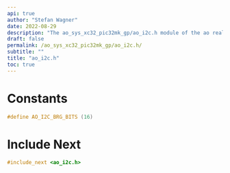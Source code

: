 ```yaml
---
api: true
author: "Stefan Wagner"
date: 2022-08-29
description: "The ao_sys_xc32_pic32mk_gp/ao_i2c.h module of the ao real-time operating system."
draft: false
permalink: /ao_sys_xc32_pic32mk_gp/ao_i2c.h/ 
subtitle: ""
title: "ao_i2c.h"
toc: true
---
```


# Constants

```c
#define AO_I2C_BRG_BITS (16)
```

# Include Next

```c
#include_next <ao_i2c.h>
```
